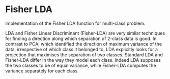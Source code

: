 # Fisher LDA
Implementation of the Fisher LDA function for multi-class problem.

LDA and Fisher Linear Discriminant (Fisher-LDA) are very similar techniques for finding a direction along which separation of 2-class data is good. In contrast to PCA, which identified the direction of maximum variance of the data, irrespective of which class it belonged to, LDA explicitly looks for a projection that maximises the separation of two classes. Standard LDA and Fisher-LDA differ in the way they model each class. Indeed LDA supposes the two classes to be of equal variance, while Fisher-LDA computes the variance separately for each class.
